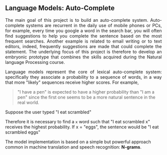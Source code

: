 Language Models: Auto-Complete
----------------

<p align="justify">
The main goal of this project is to build an auto-complete system. Auto-complete systems are recurrent in the daily use of mobile phones or PCs, for example, every time you google a word in the search bar, you will often find suggestions to help you complete the sentence based on the most frequent searches.
Another example is related to email writing or to text editors, indeed, frequently suggestions are made that could complete the statement.
The underlying focus of this project is therefore to develop an embryonic prototype that combines the skills acquired during the Natural language Processing course.
</p>

<p align="justify">
Language models represent the core of lexical auto-complete system: specifically they associate a probability to a sequence of words, in a way that more "likely" sequences receive higher scores. For example, 
</p>
  
>"I have a pen"
>is expected to have a higher probability than 
>"I am a pen"
>since the first one seems to be a more natural sentence in the real world.

Suppose the user typed 
"I eat scrambled"

Therefore it is necessary to find a `x` word such that "I eat scrambled x" receives the highest probability. If x = "eggs", the sentence would be
"I eat scrambled eggs"

The model implementation is based on a simple but powerful approach common in machine translation and speech recognition: **N-grams**.
</p>


